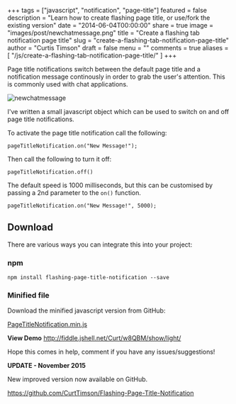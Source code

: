 +++
tags = ["javascript", "notification", "page-title"]
featured = false
description = "Learn how to create flashing page title, or use/fork the existing version"
date = "2014-06-04T00:00:00"
share = true
image = "images/post/newchatmessage.png"
title = "Create a flashing tab notification page title"
slug = "create-a-flashing-tab-notification-page-title"
author = "Curtis Timson"
draft = false
menu = ""
comments = true
aliases = [
    "/js/create-a-flashing-tab-notification-page-title/"
]
+++

Page title notifications switch between the default page title and a notification message continously in order to grab the user's attention. This is commonly used with chat applications.

<img src="../../../images/post/newchatmessage.gif" alt="newchatmessage" />

I've written a small javascript object which can be used to switch on and off page title notifications.

To activate the page title notification call the following:

    pageTitleNotification.on("New Message!");

Then call the following to turn it off:

    pageTitleNotification.off()

The default speed is 1000 milliseconds, but this can be customised by passing a 2nd parameter to the `on()` function.

    pageTitleNotification.on("New Message!", 5000);


## Download

There are various ways you can integrate this into your project:

### npm

```
npm install flashing-page-title-notification --save
```

### Minified file

Download the minified javascript version from GitHub:

<a href="https://github.com/curttimson/Flashing-Page-Title-Notification/blob/master/dist/PageTitleNotification.min.js" target="_blank">PageTitleNotification.min.js</a>

**View Demo**
<a href="http://fiddle.jshell.net/Curt/w8QBM/show/light/" target="_blank">http://fiddle.jshell.net/Curt/w8QBM/show/light/</a>

Hope this comes in help, comment if you have any issues/suggestions!

**UPDATE - November 2015**

New improved version now available on GitHub.

<a href="https://github.com/CurtTimson/Flashing-Page-Title-Notification" target="_blank">https://github.com/CurtTimson/Flashing-Page-Title-Notification</a>
